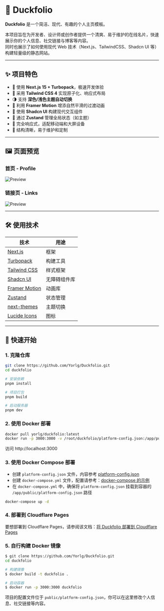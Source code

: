 # 🦆 Duckfolio

**Duckfolio** 是一个简洁、现代、有趣的个人主页模板。

本项目旨在为开发者、设计师或创作者提供一个清爽、易于维护的在线名片，快速展示你的个人信息、社交链接与博客等内容。  
同时也展示了如何使用现代 Web 技术（Next.js、TailwindCSS、Shadcn UI 等）构建轻量级的静态网站。

---

## ✨ 项目特色

- 🚀 使用 **Next.js 15 + Turbopack**，极速开发体验
- 🎨 采用 **Tailwind CSS 4** 实现原子化、响应式布局
- 🌗 支持 **深色/浅色主题自动切换**
- 💫 利用 **Framer Motion** 增添自然平滑的过渡动画
- 🧩 使用 **Shadcn UI** 构建现代交互组件
- 🧠 通过 **Zustand** 管理全局状态（如主题）
- 📱 完全响应式，适配移动端和大屏设备
- 🧼 结构清晰，易于维护和定制

---

## 🖼️ 页面预览

### 首页 - Profile  
![Preview](https://blog.yorlg.it/wp-content/uploads/2025/05/Duckfolio-Profile.png)

### 链接页 - Links  
![Preview](https://blog.yorlg.it/wp-content/uploads/2025/05/Duckfolio-Links.png)

---

## 🛠️ 使用技术

| 技术                                                      | 用途         |
| --------------------------------------------------------- | ------------ |
| [Next.js](https://nextjs.org/)                            | 框架         |
| [Turbopack](https://turbo.build/pack)                     | 构建工具     |
| [Tailwind CSS](https://tailwindcss.com/)                  | 样式框架     |
| [Shadcn UI](https://ui.shadcn.com/ )                      | 无障碍组件库 |
| [Framer Motion](https://www.framer.com/motion/)           | 动画库       |
| [Zustand](https://github.com/pmndrs/zustand)              | 状态管理     |
| [next-themes](https://github.com/pacocoursey/next-themes) | 主题切换     |
| [Lucide Icons](https://lucide.dev/)                       | 图标         |

---

## 🚀 快速开始

### 1. 克隆仓库

```bash
git clone https://github.com/Yorlg/Duckfolio.git
cd duckfolio

# 安装依赖
pnpm install

# 项目打包
pnpm build

# 启动服务器
pnpm dev
```
### 2. 使用 Docker 部署

```bash
docker pull yorlg/duckfolio:latest
docker run -p 3000:3000 -v /root/duckfolio/platform-config.json:/app/public/platform-config.json yorlg/duckfolio:latest
```
访问 http://localhost:3000

### 3. 使用 Docker Compose 部署
- 创建 `platform-config.json` 文件，内容参考 [platform-config.json](public/platform-config.json)
- 创建 `docker-compose.yml` 文件，配置请参考：[docker-compose 的示例](docker-compose.yml)
- 在 `docker-compose.yml` 中，确保将 `platform-config.json` 挂载到容器的 `/app/public/platform-config.json` 路径
  
```bash
docker-compose up -d
```

### 4. 部署到 Cloudflare Pages

要想部署到 Cloudflare Pages，请参阅该文档：[将 Duckfolio 部署到 Cloudflare Pages](docs/deploy-to-cloudflare-pages.md)

### 5. 自行构建 Docker 镜像

```bash
$ git clone https://github.com/Yorlg/Duckfolio.git
cd duckfolio

# 构建镜像
$ docker build -t duckfolio .

# 启动容器
$ docker run -p 3000:3000 duckfolio
```

项目的配置文件位于 `public/platform-config.json`，你可以在这里修改个人信息、社交链接等内容。